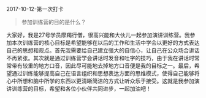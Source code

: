 2017-10-12-第一次打卡

> 参加训练营的目的是什么？

大家好，我是27号学员摩羯行僧，很高兴能和大伙儿一起参加演讲训练营。我参加本次训练营的核心目标是希望能够在以后的工作和生活中学会以更好的方式表达自己的思想和观点。首先我需要给自己建立强大的自信心，让自己在公众场合讲话不再紧张。其次就是通过训练营学会讲话时发音和吐字的技巧，由于我在讲话时常常带有较重的地方口音，因此尽可能地去掉地方口音便是我的目标之一。最后，希望通过训练能够提高自己在语言组织和思想表达方面的思维模式，使得自己能够将心中所想和脑中所学的东西以更清晰简洁的方式让听众乐于接受。这就是我参加演讲训练营的目标，希望和各位小伙伴共同进步，一起加油吧！